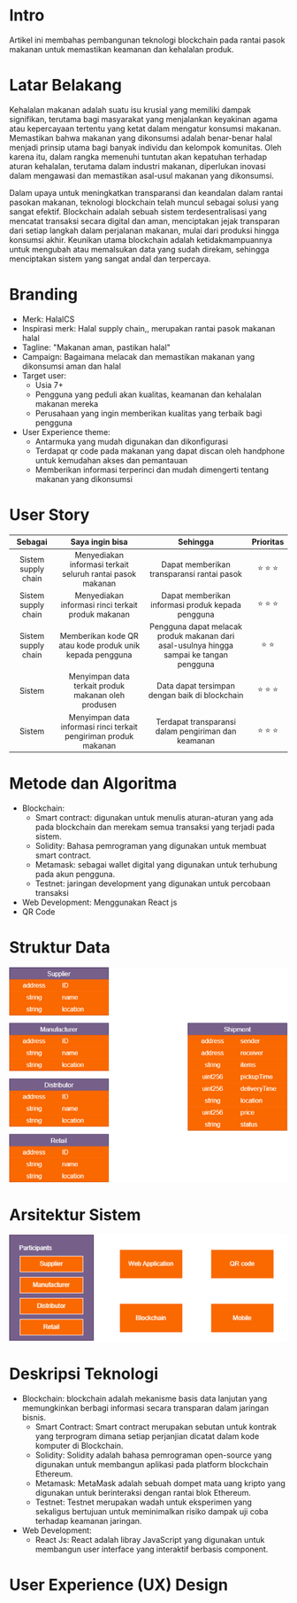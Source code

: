 # Intro
Artikel ini membahas pembangunan teknologi blockchain pada rantai pasok makanan untuk memastikan keamanan dan kehalalan produk.

# Latar Belakang
Kehalalan makanan adalah suatu isu krusial yang memiliki dampak signifikan, terutama bagi masyarakat yang menjalankan keyakinan agama atau kepercayaan tertentu yang ketat dalam mengatur konsumsi makanan. Memastikan bahwa makanan yang dikonsumsi adalah benar-benar halal menjadi prinsip utama bagi banyak individu dan kelompok komunitas. Oleh karena itu, dalam rangka memenuhi tuntutan akan kepatuhan terhadap aturan kehalalan, terutama dalam industri makanan, diperlukan inovasi dalam mengawasi dan memastikan asal-usul makanan yang dikonsumsi.

Dalam upaya untuk meningkatkan transparansi dan keandalan dalam rantai pasokan makanan, teknologi blockchain telah muncul sebagai solusi yang sangat efektif. Blockchain adalah sebuah sistem terdesentralisasi yang mencatat transaksi secara digital dan aman, menciptakan jejak transparan dari setiap langkah dalam perjalanan makanan, mulai dari produksi hingga konsumsi akhir. Keunikan utama blockchain adalah ketidakmampuannya untuk mengubah atau memalsukan data yang sudah direkam, sehingga menciptakan sistem yang sangat andal dan terpercaya.


# Branding
* Merk: HalalCS
* Inspirasi merk: Halal supply chain,, merupakan rantai pasok makanan halal
* Tagline: "Makanan aman, pastikan halal"
* Campaign: Bagaimana melacak dan memastikan makanan yang dikonsumsi aman dan halal
* Target user:
  * Usia 7+
  * Pengguna yang peduli akan kualitas, keamanan dan kehalalan makanan mereka
  * Perusahaan yang ingin memberikan kualitas yang terbaik bagi pengguna
* User Experience theme:
  * Antarmuka yang mudah digunakan dan dikonfigurasi
  * Terdapat qr code pada makanan yang dapat discan oleh handphone untuk kemudahan akses dan pemantauan
  * Memberikan informasi terperinci dan mudah dimengerti tentang makanan yang dikonsumsi


# User Story
|         **Sebagai**        |                            **Saya ingin bisa**                            |                                            **Sehingga**                                           | **Prioritas** |
|:--------------------------:|:-------------------------------------------------------------------------:|:-------------------------------------------------------------------------------------------------:|:-------------:|
|     Sistem supply chain    |     Menyediakan   informasi terkait seluruh rantai pasok makanan          |     Dapat memberikan   transparansi rantai pasok                                                 |     ⭐ ⭐ ⭐     |
|     Sistem supply chain    |     Menyediakan   informasi rinci terkait produk makanan                  |     Dapat memberikan   informasi produk kepada pengguna                                           |     ⭐ ⭐ ⭐     |
|     Sistem supply chain    |     Memberikan kode QR   atau kode produk unik kepada pengguna            |     Pengguna dapat   melacak produk makanan dari asal-usulnya hingga sampai ke tangan pengguna    |     ⭐ ⭐       |
|     Sistem                 |     Menyimpan data   terkait produk makanan oleh produsen                 |     Data dapat tersimpan   dengan baik di blockchain                                              |     ⭐ ⭐ ⭐     |
|     Sistem                 |     Menyimpan data   informasi rinci terkait pengiriman produk makanan    |     Terdapat   transparansi dalam pengiriman dan keamanan                                         |     ⭐ ⭐ ⭐     |

# Metode dan Algoritma
* Blockchain:
  * Smart contract: digunakan untuk menulis aturan-aturan yang ada pada blockchain dan merekam semua transaksi yang terjadi pada sistem.
  * Solidity: Bahasa pemrograman yang digunakan untuk membuat smart contract.
  * Metamask: sebagai wallet digital yang digunakan untuk terhubung pada akun pengguna.
  * Testnet: jaringan development yang digunakan untuk percobaan transaksi
* Web Development: Menggunakan React js
* QR Code
# Struktur Data
![struktur-data](./gambar/data.png)

# Arsitektur Sistem
![arsitektur-sistem](./gambar/sistem.png)

# Deskripsi Teknologi
* Blockchain: blockchain adalah mekanisme basis data lanjutan yang memungkinkan berbagi informasi secara transparan dalam jaringan bisnis.
  * Smart Contract: Smart contract merupakan sebutan untuk kontrak yang terprogram dimana setiap perjanjian dicatat dalam kode komputer di Blockchain.
  * Solidity: Solidity adalah bahasa pemrograman open-source yang digunakan untuk membangun aplikasi pada platform blockchain Ethereum.
  * Metamask: MetaMask adalah sebuah dompet mata uang kripto yang digunakan untuk berinteraksi dengan rantai blok Ethereum. 
  * Testnet: Testnet merupakan wadah untuk eksperimen yang sekaligus bertujuan untuk meminimalkan risiko dampak uji coba terhadap keamanan jaringan.
* Web Development:
  * React Js: React adalah libray JavaScript yang digunakan untuk membangun user interface yang interaktif berbasis component.

# User Experience (UX) Design
